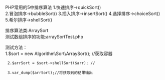 PHP常用的5中排序算法
   1.快速排序->quickSort()	
   2.冒泡排序->bubbleSort()	
   3.插入排序->insertSort()	
   4.选择排序->choiceSort()	
   5.希尔排序->shellSort()	

   排序算法类:ArraySort	
   测试数组排序的功能:arraySortTest.php	

   测试方法：	
     1.$sort = new Algorithm\Sort\ArraySort();  //获取容器

     2.$arrSort = $sort->shellSort($arr); //

     3.var_dump($arrSort);//将获取到的结果输出
